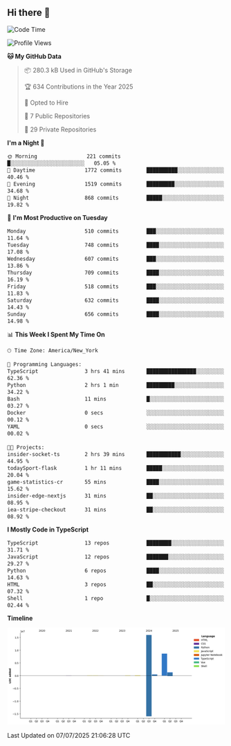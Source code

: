 ## Hi there 👋

<!--START_SECTION:waka-->
![Code Time](http://img.shields.io/badge/Code%20Time-374%20hrs%2040%20mins-blue)

![Profile Views](http://img.shields.io/badge/Profile%20Views-0-blue)

**🐱 My GitHub Data** 

> 📦 280.3 kB Used in GitHub's Storage 
 > 
> 🏆 634 Contributions in the Year 2025
 > 
> 💼 Opted to Hire
 > 
> 📜 7 Public Repositories 
 > 
> 🔑 29 Private Repositories 
 > 
**I'm a Night 🦉** 

```text
🌞 Morning                221 commits         █░░░░░░░░░░░░░░░░░░░░░░░░   05.05 % 
🌆 Daytime                1772 commits        ██████████░░░░░░░░░░░░░░░   40.46 % 
🌃 Evening                1519 commits        █████████░░░░░░░░░░░░░░░░   34.68 % 
🌙 Night                  868 commits         █████░░░░░░░░░░░░░░░░░░░░   19.82 % 
```
📅 **I'm Most Productive on Tuesday** 

```text
Monday                   510 commits         ███░░░░░░░░░░░░░░░░░░░░░░   11.64 % 
Tuesday                  748 commits         ████░░░░░░░░░░░░░░░░░░░░░   17.08 % 
Wednesday                607 commits         ███░░░░░░░░░░░░░░░░░░░░░░   13.86 % 
Thursday                 709 commits         ████░░░░░░░░░░░░░░░░░░░░░   16.19 % 
Friday                   518 commits         ███░░░░░░░░░░░░░░░░░░░░░░   11.83 % 
Saturday                 632 commits         ████░░░░░░░░░░░░░░░░░░░░░   14.43 % 
Sunday                   656 commits         ████░░░░░░░░░░░░░░░░░░░░░   14.98 % 
```


📊 **This Week I Spent My Time On** 

```text
🕑︎ Time Zone: America/New_York

💬 Programming Languages: 
TypeScript               3 hrs 41 mins       ████████████████░░░░░░░░░   62.36 % 
Python                   2 hrs 1 min         █████████░░░░░░░░░░░░░░░░   34.22 % 
Bash                     11 mins             █░░░░░░░░░░░░░░░░░░░░░░░░   03.27 % 
Docker                   0 secs              ░░░░░░░░░░░░░░░░░░░░░░░░░   00.12 % 
YAML                     0 secs              ░░░░░░░░░░░░░░░░░░░░░░░░░   00.02 % 

🐱‍💻 Projects: 
insider-socket-ts        2 hrs 39 mins       ███████████░░░░░░░░░░░░░░   44.95 % 
todaySport-flask         1 hr 11 mins        █████░░░░░░░░░░░░░░░░░░░░   20.04 % 
game-statistics-cr       55 mins             ████░░░░░░░░░░░░░░░░░░░░░   15.62 % 
insider-edge-nextjs      31 mins             ██░░░░░░░░░░░░░░░░░░░░░░░   08.95 % 
iea-stripe-checkout      31 mins             ██░░░░░░░░░░░░░░░░░░░░░░░   08.92 % 
```

**I Mostly Code in TypeScript** 

```text
TypeScript               13 repos            ████████░░░░░░░░░░░░░░░░░   31.71 % 
JavaScript               12 repos            ███████░░░░░░░░░░░░░░░░░░   29.27 % 
Python                   6 repos             ████░░░░░░░░░░░░░░░░░░░░░   14.63 % 
HTML                     3 repos             ██░░░░░░░░░░░░░░░░░░░░░░░   07.32 % 
Shell                    1 repo              █░░░░░░░░░░░░░░░░░░░░░░░░   02.44 % 
```



**Timeline**

![Lines of Code chart](https://raw.githubusercontent.com/dikshithvishnu/dikshithvishnu/main/assets/bar_graph.png)


 Last Updated on 07/07/2025 21:06:28 UTC
<!--END_SECTION:waka-->
